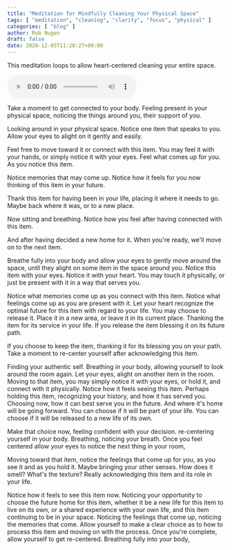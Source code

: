 ```yaml
---
title: "Meditation for Mindfully Cleaning Your Physical Space"
tags: [ "meditation", "cleaning", "clarity", "focus", "physical" ]
categories: [ "blog" ]
author: Rob Nugen
draft: false
date: 2020-12-05T11:20:27+09:00
---
```


This meditation loops to allow heart-centered cleaning your entire
space.

<audio controls loop>
  <source src="//b.robnugen.com/rob/presentations/weekly-alignments/2020/2020_dec_05_mindfully_cleaning_your_physical_space.ogg" type="audio/ogg">
  <source src="//b.robnugen.com/rob/presentations/weekly-alignments/2020/2020_dec_05_mindfully_cleaning_your_physical_space.mp3" type="audio/mpeg">
  Your browser does not support this audio content.
</audio>

<p class="narration">Take a moment to get connected to your body. Feeling present in your
physical space, noticing the things around you, their support of you.
</p>

<p class="narration">Looking around in your physical space. Notice one item that speaks to
you.  Allow your eyes to alight on it gently and easily.
</p>

<p class="narration">Feel free to move toward it or connect with this item. You may feel it
with your hands, or simply notice it with your eyes. Feel what comes
up for you. As you notice this item.
</p>

<p class="narration">Notice memories that may come up. Notice how it feels for you now
thinking of this item in your future.
</p>

<p class="narration">Thank this item for having been in your life, placing it where it
needs to go. Maybe back where it was, or to a new place.
</p>

<p class="narration">Now sitting and breathing. Notice how you feel after having connected
with this item.
</p>

<p class="narration">And after having decided a new home for it. When you're ready, we'll
move on to the next item.
</p>

<p class="narration">Breathe fully into your body and allow your eyes to gently move around
the space, until they alight on some item in the space around
you. Notice this item with your eyes. Notice it with your heart. You
may touch it physically, or just be present with it in a way that
serves you.
</p>

<p class="narration">Notice what memories come up as you connect with this item. Notice
what feelings come up as you are present with it. Let your heart
recognize the optimal future for this item with regard to your
life. You may choose to release it. Place it in a new area, or leave
it in its current place.  Thanking the item for its service in your
life. If you release the item blessing it on its future path.
</p>

<p class="narration">If you choose to keep the item, thanking it for its blessing you on
your path. Take a moment to re-center yourself after acknowledging
this item.
</p>

<p class="narration">Finding your authentic self. Breathing in your body, allowing yourself
to look around the room again. Let your eyes, alight on another item
in the room. Moving to that item, you may simply notice it with your
eyes, or hold it, and connect with it physically. Notice how it feels
seeing this item. Perhaps holding this item, recognizing your history,
and how it has served you. Choosing now, how it can best serve you in
the future. And where it's home will be going forward. You can choose
if it will be part of your life. You can choose if it will be released
to a new life of its own.
</p>

<p class="narration">Make that choice now, feeling confident with your
decision. re-centering yourself in your body. Breathing, noticing your
breath. Once you feel centered allow your eyes to notice the next
thing in your room,
</p>

<p class="narration">Moving toward that item, notice the feelings that come up for you, as
you see it and as you hold it. Maybe bringing your other senses. How
does it smell? What's the texture? Really acknowledging this item and
its role in your life.
</p>

<p class="narration">Notice how it feels to see this item now. Noticing your opportunity to
choose the future home for this item, whether it be a new life for
this item to live on its own, or a shared experience with your own
life, and this item continuing to be in your space. Noticing the
feelings that come up, noticing the memories that come. Allow yourself
to make a clear choice as to how to process this item and moving on
with the process. Once you're complete, allow yourself to get
re-centered. Breathing fully into your body,
</p>
